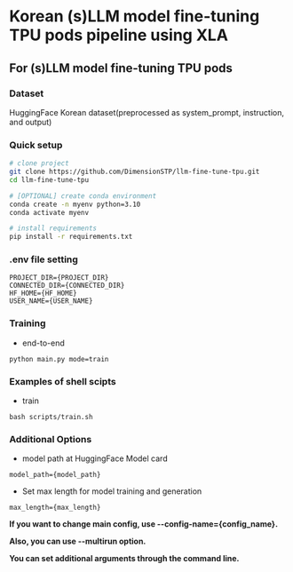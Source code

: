 # Korean (s)LLM model fine-tuning TPU pods pipeline using XLA

## For (s)LLM model fine-tuning TPU pods

### Dataset
HuggingFace Korean dataset(preprocessed as system_prompt, instruction, and output)

### Quick setup

```bash
# clone project
git clone https://github.com/DimensionSTP/llm-fine-tune-tpu.git
cd llm-fine-tune-tpu

# [OPTIONAL] create conda environment
conda create -n myenv python=3.10
conda activate myenv

# install requirements
pip install -r requirements.txt
```

### .env file setting
```shell
PROJECT_DIR={PROJECT_DIR}
CONNECTED_DIR={CONNECTED_DIR}
HF_HOME={HF_HOME}
USER_NAME={USER_NAME}
```

### Training

* end-to-end
```shell
python main.py mode=train
```

### Examples of shell scipts

* train
```shell
bash scripts/train.sh
```

### Additional Options

* model path at HuggingFace Model card
```shell
model_path={model_path}
```

* Set max length for model training and generation
```shell
max_length={max_length} 
```


__If you want to change main config, use --config-name={config_name}.__

__Also, you can use --multirun option.__

__You can set additional arguments through the command line.__